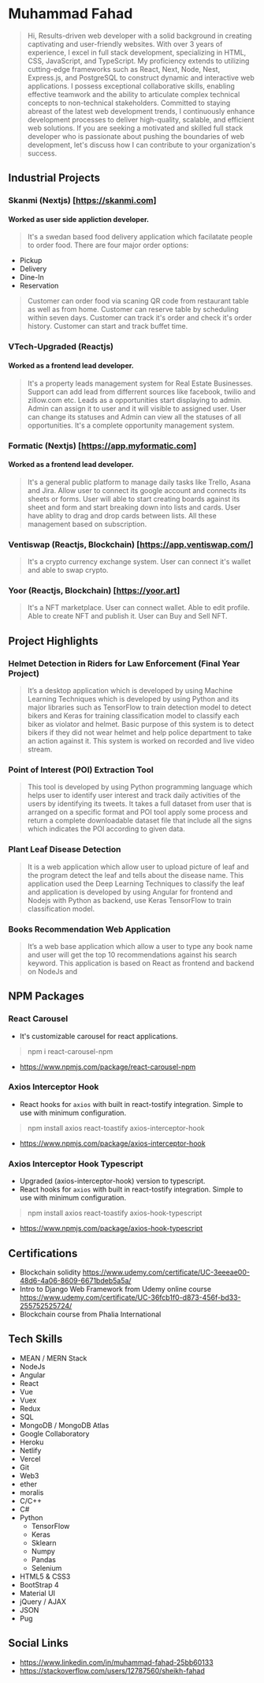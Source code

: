 # Muhammad Fahad

>Hi,
>Results-driven web developer with a solid background in creating captivating and user-friendly websites. With over 3 years of experience, I excel in full stack development, specializing in HTML, CSS, JavaScript, and TypeScript. My proficiency extends to utilizing cutting-edge frameworks such as React, Next, Node, Nest, Express.js, and PostgreSQL to construct dynamic and interactive web applications. I possess exceptional collaborative skills, enabling effective teamwork and the ability to articulate complex technical concepts to non-technical stakeholders. Committed to staying abreast of the latest web development trends, I continuously enhance development processes to deliver high-quality, scalable, and efficient web solutions. If you are seeking a motivated and skilled full stack developer who is passionate about pushing the boundaries of web development, let's discuss how I can contribute to your organization's success.

## Industrial Projects
### Skanmi (Nextjs) [https://skanmi.com]
#### Worked as user side appliction developer.
>It's a swedan based food delivery application which facilatate people to order food. 
>There are four major order options:
- Pickup
- Delivery
- Dine-In
- Reservation
>Customer can order food via scaning QR code from restaurant table as well as from home.
>Customer can reserve table by scheduling within seven days.
>Customer can track it's order and check it's order history.
>Customer can start and track buffet time.

### VTech-Upgraded (Reactjs)
#### Worked as a frontend lead developer.
>It's a property leads management system for Real Estate Businesses.
>Support can add lead from differrent sources like facebook, twilio and zillow.com etc.
>Leads as a opportunities start displaying to admin.
>Admin can assign it to user and it will visible to assigned user.
>User can change its statuses and Admin can view all the statuses of all opportunities.
>It's a complete opportunity management system.

### Formatic (Nextjs) [https://app.myformatic.com]
#### Worked as a frontend lead developer.
>It's a general public platform to manage daily tasks like Trello, Asana and Jira.
>Allow user to connect its google account and connects its sheets or forms.
>User will able to start creating boards against its sheet and form and start breaking down into lists and cards.
>User have ablity to drag and drop cards between lists.
>All these management based on subscription.

### Ventiswap (Reactjs, Blockchain) [https://app.ventiswap.com/]
>It's a crypto currency exchange system.
>User can connect it's wallet and able to swap crypto.

### Yoor (Reactjs, Blockchain) [https://yoor.art]
>It's a NFT marketplace.
>User can connect wallet.
>Able to edit profile.
>Able to create NFT and publish it.
>User can Buy and Sell NFT.

## Project Highlights
### Helmet Detection in Riders for Law Enforcement (Final Year Project)
>It’s a desktop application which is developed by using Machine Learning Techniques which is
>developed by using Python and its major libraries such as TensorFlow to train detection model
>to detect bikers and Keras for training classification model to classify each biker as violator
>and helmet. Basic purpose of this system is to detect bikers if they did not wear helmet and
>help police department to take an action against it. This system is worked on recorded and live
>video stream.

### Point of Interest (POI) Extraction Tool
>This tool is developed by using Python programming language which helps user to identify
>user interest and track daily activities of the users by identifying its tweets. It takes a full dataset
>from user that is arranged on a specific format and POI tool apply some process and return a
>complete downloadable dataset file that include all the signs which indicates the POI according
>to given data.

### Plant Leaf Disease Detection
>It is a web application which allow user to upload picture of leaf and the program detect the
>leaf and tells about the disease name. This application used the Deep Learning Techniques to
>classify the leaf and application is developed by using Angular for frontend and Nodejs with
>Python as backend, use Keras TensorFlow to train classification model.

### Books Recommendation Web Application
>It’s a web base application which allow a user to type any book name and user will get the top
>10 recommendations against his search keyword. This application is based on React as
>frontend and backend on NodeJs and

## NPM Packages
### React Carousel
- It's customizable carousel for react applications.
> npm i react-carousel-npm
- https://www.npmjs.com/package/react-carousel-npm

### Axios Interceptor Hook
- React hooks for `axios` with built in react-tostify integration. Simple to use with minimum configuration.
> npm install axios react-toastify axios-interceptor-hook
- https://www.npmjs.com/package/axios-interceptor-hook

### Axios Interceptor Hook Typescript
- Upgraded (axios-interceptor-hook) version to typescript. 
- React hooks for `axios` with built in react-tostify integration. Simple to use with minimum configuration.
> npm install axios react-toastify axios-hook-typescript
- https://www.npmjs.com/package/axios-hook-typescript

## Certifications
- Blockchain solidity https://www.udemy.com/certificate/UC-3eeeae00-48d6-4a06-8609-6671bdeb5a5a/
- Intro to Django Web Framework from Udemy online course
https://www.udemy.com/certificate/UC-36fcb1f0-d873-456f-bd33-255752525724/
- Blockchain course from Phalia International

## Tech Skills
- MEAN / MERN Stack
- NodeJs
- Angular
- React
- Vue
- Vuex
- Redux
- SQL
- MongoDB / MongoDB Atlas
- Google Collaboratory
- Heroku
- Netlify
- Vercel
- Git
- Web3
- ether
- moralis
- C/C++
- C#
- Python
  * TensorFlow
  * Keras
  * Sklearn
  * Numpy
  * Pandas
  * Selenium
- HTML5 & CSS3
- BootStrap 4
- Material UI
- jQuery / AJAX
- JSON
- Pug


## Social Links
- https://www.linkedin.com/in/muhammad-fahad-25bb60133
- https://stackoverflow.com/users/12787560/sheikh-fahad
